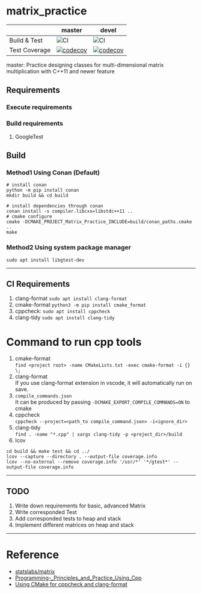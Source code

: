 # matrix_practice
|   | master  | devel  |
|---|---|---|
| Build & Test  | ![CI](https://github.com/lentychang/matrix_practice/workflows/CI/badge.svg?branch=master) | ![CI](https://github.com/lentychang/matrix_practice/workflows/CI/badge.svg?branch=master) |
| Test Coverage  | [![codecov](https://codecov.io/gh/lentychang/matrix_practice/branch/master/graph/badge.svg)](https://codecov.io/gh/lentychang/matrix_practice) | [![codecov](https://codecov.io/gh/lentychang/matrix_practice/branch/devel/graph/badge.svg)](https://codecov.io/gh/lentychang/matrix_practice) |

master:
Practice designing classes for multi-dimensional matrix multiplication with C++11 and newer feature

## Requirements
### Execute requirements
### Build requirements
1. GoogleTest  
  
## Build 
### Method1 Using Conan (Default) 
```
# install conan
python -m pip install conan
mkdir build && cd build

# install dependencies through conan
conan install -s compiler.libcxx=libstdc++11 ..
# cmake configure
cmake -DCMAKE_PROJECT_Matrix_Practice_INCLUDE=build/conan_paths.cmake ..
make 
```

### Method2 Using system package manager
```
sudo apt install libgtest-dev
```

---
## CI Requirements
1. clang-format `sudo apt install clang-format`
2. cmake-format `python3 -m pip install cmake_format`
3. cppcheck: `sudo apt install cppcheck`
4. clang-tidy `sudo apt install clang-tidy`

# Command to run cpp tools
1. cmake-format  
  `find <project root> -name CMakeLists.txt -exec cmake-format -i {} \;`  
2. clang-format  
    If you use clang-format extension in vscode, it will automatically run on save.
3. `compile_commands.json`  
  It can be produced by passing `-DCMAKE_EXPORT_COMPILE_COMMANDS=ON` to cmake
4. cppcheck   
   `cppcheck --project=<path_to compile_command.json> -i<ignore_dir>`
5. clang-tidy  
  `find . -name "*.cpp" | xargs clang-tidy -p <project_dir>/build`
5. lcov
  ```
  cd build && make test && cd ../
  lcov --capture --directory . --output-file coverage.info
  lcov --no-external --remove coverage.info '/usr/*' '*/gtest*' --output-file coverage.info
  ```
  
---
## TODO
1. Write down requirements for basic, advanced Matrix  
2. Write corresponded Test  
3. Add corresponded tests to heap and stack  
4. Implement different matrices on heap and stack  
---
# Reference
- [statslabs/matrix](https://github.com/statslabs/matrix.git)  
- [Programming-_Principles_and_Practice_Using_Cpp](https://github.com/BjarneStroustrup/Programming-_Principles_and_Practice_Using_Cpp.git)  
- [Using CMake for cppcheck and clang-format](https://arcanis.me/en/2015/10/17/cppcheck-and-clang-format)
